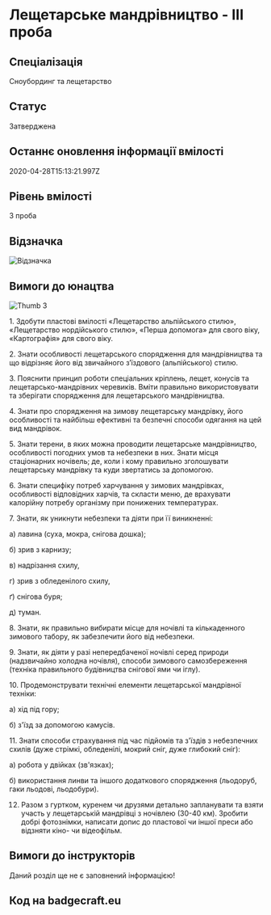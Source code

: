 # Лещетарське мандрівництво - ІІІ проба

## Спеціалізація

Сноубординг та лещетарство

## Статус

Затверджена

## Останнє оновлення інформації вмілості

2020-04-28T15:13:21.997Z

## Рівень вмілості

3 проба

## Відзначка

![Відзначка](../images/Leshchetarske_mandrivnytstvo_III/____________3.jpg)

## Вимоги до юнацтва

<p><img alt="Thumb             3" src="/uploads/textareas/bootsy/image/70/small____________-3.jpg"><br></p><p>1. Здобути пластові вмілості «Лещетарство альпійського стилю»,
«Лещетарство нордійського стилю», «Перша допомога» для свого віку,
«Картографія» для свого віку.</p>

<p>2. Знати особливості лещетарського спорядження для мандрівництва
та що відрізняє його від звичайного з’їздового (альпійського) стилю. </p>

<p>3. Пояснити принцип роботи спеціальних кріплень, лещет, конусів
та лещетарсько-мандрівних черевиків. Вміти правильно використовувати та
зберігати спорядження для лещетарського мандрівництва.</p>

<p>4. Знати про спорядження на зимову лещетарську мандрівку, його
особливості та найбільш ефективні та безпечні способи одягання на цей вид
мандрівок.</p>

<p>5. Знати терени, в яких можна проводити лещетарське
мандрівництво, особливості погодних умов та небезпеки в них. Знати місця
стаціонарних ночівель; де, коли і кому правильно зголошувати лещетарську
мандрівку та куди звертатись за допомогою.</p>

<p>6. Знати специфіку потреб харчування у зимових мандрівках,
особливості відповідних харчів, та скласти меню, де врахувати калорійну потребу
організму при понижених температурах.</p>

<p>7. Знати, як уникнути небезпеки та діяти при її виникненні:</p>

<p>а) лавина (суха, мокра, снігова дошка);</p>

<p>б) зрив з карнизу;</p>

<p>в) надрізання схилу,</p>

<p>г) зрив з обледенілого схилу,</p>

<p>ґ) снігова буря;</p>

<p>д) туман.</p>

<p>8. Знати, як правильно вибирати місце для ночівлі та
кількаденного зимового табору, як забезпечити його від небезпеки.</p>

<p>9. Знати, як діяти у разі непередбаченої ночівлі серед природи
(надзвичайно холодна ночівля), способи зимового самозбереження (техніка
правильного будівництва снігової ями чи іглу).</p>

<p>10. Продемонструвати технічні елементи лещетарської мандрівної
техніки:</p>

<p>а) хід під гору;</p>

<p>б) з'їзд за допомогою камусів.</p>

<p>11. Знати способи страхування під час підйомів та з'їздів з
небезпечних схилів (дуже стрімкі, обледенілі, мокрий сніг, дуже глибокий сніг):</p>

<p>а) робота у двійках (зв'язках);</p>

<p>б) використання линви та іншого додаткового спорядження
(льодоруб, гаки льодові, льодобури).</p>

12. Разом з гуртком, куренем чи друзями детально запланувати та взяти
участь у лещетарській мандрівці з ночівлею (30-40 км). Зробити добрі
фотознімки, написати допис до пластової чи іншої преси або відзняти кіно- чи
відеофільм.

## Вимоги до інструкторів

Даний розділ ще не є заповнений інформацією!

## Код на badgecraft.eu

